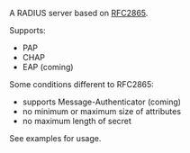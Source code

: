 A RADIUS server based on [RFC2865](https://tools.ietf.org/html/rfc2865).

Supports:
* PAP
* CHAP
* EAP (coming)

Some conditions different to RFC2865:
* supports Message-Authenticator (coming)
* no minimum or maximum size of attributes
* no maximum length of secret

See examples for usage.
